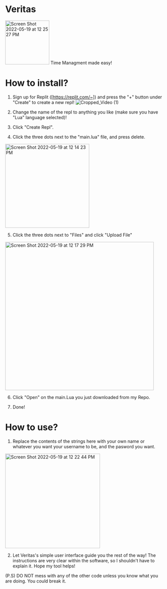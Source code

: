 # Veritas
<img width="140" alt="Screen Shot 2022-05-19 at 12 25 27 PM" src="https://user-images.githubusercontent.com/66446252/169350463-0ea39a96-d71f-429f-885b-646877edfd8b.png">
Time Managment made easy!

# How to install?
1. Sign up for Replit ([https://replit.com/~]) and press the "+" button under "Create" to create a new repl!
![Cropped_Video (1)](https://user-images.githubusercontent.com/66446252/169886770-783d1b59-f16c-4ed8-b960-366bdfac443e.gif)

2. Change the name of the repl to anything you like (make sure you have "Lua" language selected)!

3. Click "Create Repl". 

4. Click the three dots next to the "main.lua" file, and press delete.
<img width="267" alt="Screen Shot 2022-05-19 at 12 14 23 PM" src="https://user-images.githubusercontent.com/66446252/169348317-fdec80e2-34ec-4d96-82be-12933c7b988c.png">

5. Click the three dots next to "Files" and click "Upload File"
<img width="472" alt="Screen Shot 2022-05-19 at 12 17 29 PM" src="https://user-images.githubusercontent.com/66446252/169348908-bbcc555c-1afe-4e08-ac73-3be5a8acbefc.png">

6. Click "Open" on the main.Lua you just downloaded from my Repo.

7. Done!

# How to use?

1. Replace the contents of the strings here with your own name or whatever you want your username to be, and the pasword you want.
<img width="301" alt="Screen Shot 2022-05-19 at 12 22 44 PM" src="https://user-images.githubusercontent.com/66446252/169349948-2370adc7-0fe5-45be-a9ec-26b1e6105361.png">

2. Let Veritas's simple user interface guide you the rest of the way! The instructions are very clear within the software, so I shouldn't have to explain it. Hope my tool helps!

(P.S) DO NOT mess with any of the other code unless you know what you are doing. You could break it.

